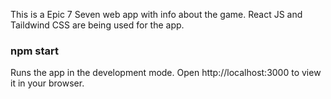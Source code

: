 This is a Epic 7 Seven web app with info about the game. React JS and Taildwind CSS are being used for the app.

### npm start
Runs the app in the development mode.
Open http://localhost:3000 to view it in your browser.